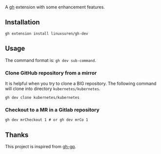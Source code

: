 A [gh](https://github.com/cli/cli) extension with some enhancement features.

## Installation

```shell
gh extension install linuxsuren/gh-dev
```

## Usage

The command format is: `gh dev sub-command`.

### Clone GitHub repository from a mirror

It is helpful when you try to clone a BIG repository. The following command will clone into directory `kubernetes/kubernetes`.

```shell
gh dev clone kubernetes/kubernetes
```

### Checkout to a MR in a Gitlab repository

```shell
gh dev mrCheckout 1 # or gh dev mrCo 1
```

## Thanks

This project is inspired from [gh-gp](https://github.com/gitpod-io/gh-gp).
